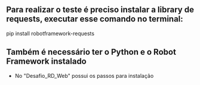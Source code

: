 ## Para realizar o teste é preciso instalar a library de requests, executar esse comando no terminal:
pip install robotframework-requests

## Também é necessário ter o Python e o Robot Framework instalado
- No "Desafio_RD_Web" possui os passos para instalação
